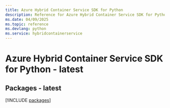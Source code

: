 ```yaml
---
title: Azure Hybrid Container Service SDK for Python
description: Reference for Azure Hybrid Container Service SDK for Python
ms.date: 04/09/2025
ms.topic: reference
ms.devlang: python
ms.service: hybridcontainerservice
---
```

# Azure Hybrid Container Service SDK for Python - latest
## Packages - latest
[!INCLUDE [packages](hybrid-container-service-index.md)]